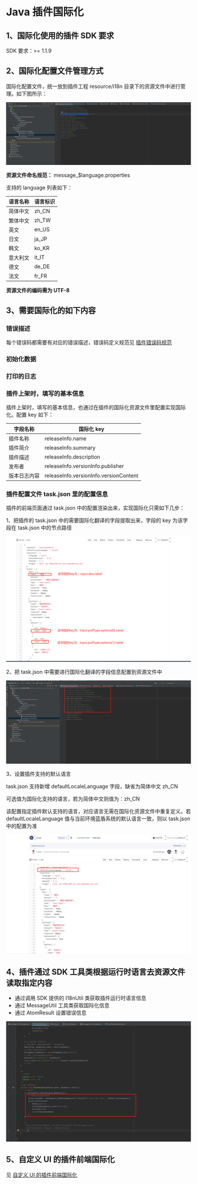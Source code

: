 # Java 插件国际化

## 1、国际化使用的插件 SDK 要求

SDK 要求：>= 1.1.9

## 2、国际化配置文件管理方式

国际化配置文件，统一放到插件工程 resource/i18n 目录下的资源文件中进行管理。如下图所示：

![png](../../../assets/I18nConfig-java-1.png)

**资源文件命名规范：** message_$language.properties

支持的 language 列表如下：

| **语言名称** | **语言标识** |
| ------ | ------ |
| 简体中文 | zh_CN |
| 繁体中文 | zh_TW |
| 英文 | en_US |
| 日文 | ja_JP |
| 韩文 | ko_KR |
| 意大利文 | it_IT |
| 德文 | de_DE |
| 法文 | fr_FR |


**资源文件的编码需为 UTF-8**

## 3、需要国际化的如下内容

### 错误描述

每个错误码都需要有对应的错误描述，错误码定义规范见 [插件错误码规范](../plugin-dev-standard/plugin-error-code.md)

### 初始化数据

### 打印的日志

### 插件上架时，填写的基本信息

插件上架时，填写的基本信息，也通过在插件的国际化资源文件里配置实现国际化。配置 key 如下：

| 字段名称     | 国际化 key                              |
| ------------ | -------------------------------------- |
| 插件名称     | releaseInfo.name                       |
| 插件简介     | releaseInfo.summary                    |
| 插件描述     | releaseInfo.description                |
| 发布者       | releaseInfo.versionInfo.publisher      |
| 版本日志内容  | releaseInfo.versionInfo.versionContent |

### 插件配置文件 task.json 里的配置信息

插件的前端页面通过 task.json 中的配置渲染出来，实现国际化只需如下几步：

1、把插件的 task.json 中的需要国际化翻译的字段提取出来，字段的 key 为该字段在 task.json 中的节点路径

![png](../../../assets/I18nConfig-java-5.png)

2、把 task.json 中需要进行国际化翻译的字段信息配置到资源文件中

![png](../../../assets/I18nConfig-java-6.png)

3、设置插件支持的默认语言

task.json 支持新增 defaultLocaleLanguage 字段，缺省为简体中文 zh_CN

可选值为国际化支持的语言，若为简体中文则值为：zh_CN

该配置指定插件默认支持的语言，对应语言无需在国际化资源文件中重复定义。若 defaultLocaleLanguage 值与当前环境蓝盾系统的默认语言一致，则以 task.json 中的配置为准

![png](../../../assets/I18nConfig-java-7.png)

## 4、插件通过 SDK 工具类根据运行时语言去资源文件读取指定内容

- 通过调用 SDK 提供的 I18nUtil 类获取插件运行时语言信息
- 通过 MessageUtil 工具类获取国际化信息
- 通过 AtomResult 设置错误信息

![png](../../../assets/I18nConfig-java-4.png)

## 5、自定义 UI 的插件前端国际化

见 [自定义 UI 的插件前端国际化](./plugin-i18n-custom-ui.md)

